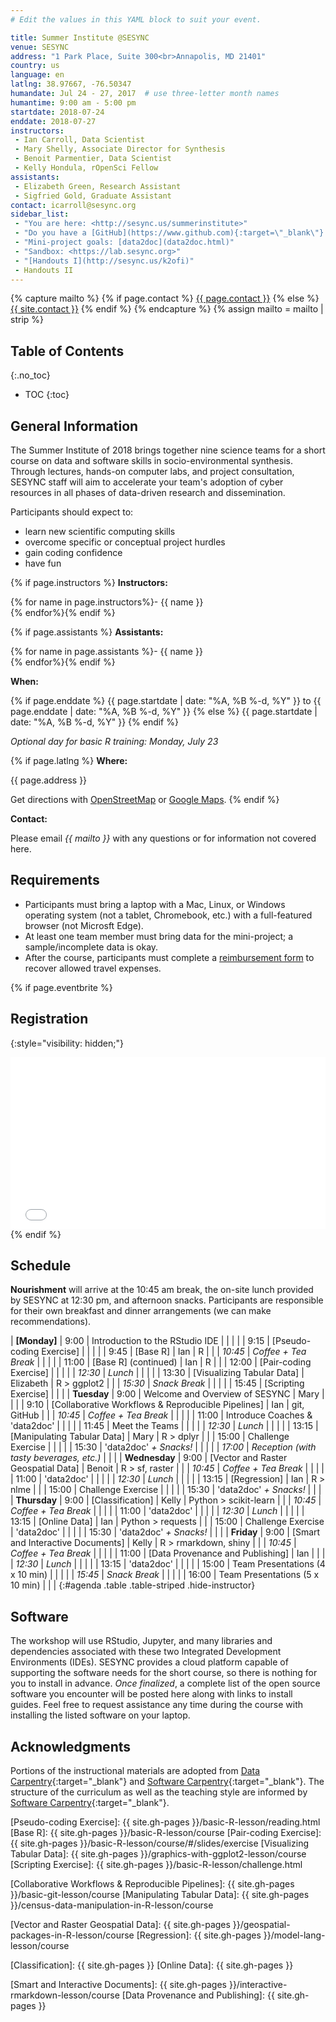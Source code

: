 ```yaml
---
# Edit the values in this YAML block to suit your event.

title: Summer Institute @SESYNC
venue: SESYNC
address: "1 Park Place, Suite 300<br>Annapolis, MD 21401"
country: us
language: en
latlng: 38.97667, -76.50347
humandate: Jul 24 - 27, 2017  # use three-letter month names
humantime: 9:00 am - 5:00 pm
startdate: 2018-07-24
enddate: 2018-07-27
instructors:
 - Ian Carroll, Data Scientist
 - Mary Shelly, Associate Director for Synthesis
 - Benoit Parmentier, Data Scientist
 - Kelly Hondula, rOpenSci Fellow
assistants:
 - Elizabeth Green, Research Assistant
 - Sigfried Gold, Graduate Assistant
contact: icarroll@sesync.org
sidebar_list:
 - "You are here: <http://sesync.us/summerinstitute>"
 - "Do you have a [GitHub](https://www.github.com){:target=\"_blank\"} account?"
 - "Mini-project goals: [data2doc](data2doc.html)"
 - "Sandbox: <https://lab.sesync.org>"
 - "[Handouts I](http://sesync.us/k2ofi)"
 - Handouts II
---
```


<!-- Capture additional variables to use below. -->

{% capture mailto %}
{% if page.contact %}
  <a href='mailto:{{page.contact}}'>{{ page.contact }}</a>
{% else %}
  <a href='mailto:{{site.contact}}'>{{ site.contact }}</a>
{% endif %}
{% endcapture %}
{% assign mailto = mailto | strip %}

## Table of Contents
{:.no_toc}

* TOC
{:toc}

## General Information

The Summer Institute of 2018 brings together nine science teams for a short
course on data and software skills in socio-environmental synthesis. Through
lectures, hands-on computer labs, and project consultation, SESYNC staff will
aim to accelerate your team's adoption of cyber resources in all phases of
data-driven research and dissemination.

Participants should expect to:

- learn new scientific computing skills
- overcome specific or conceptual project hurdles
- gain coding confidence
- have fun

<!-- The next block displays instructors' names if they are available. -->

{% if page.instructors %}
**Instructors:**

{% for name in page.instructors%}- {{ name }}  
{% endfor%}{% endif %}

{% if page.assistants %}
**Assistants:**

{% for name in page.assistants %}- {{ name }}  
{% endfor%}{% endif %}

**When:**

{% if page.enddate %}
{{ page.startdate | date: "%A, %B %-d, %Y" }} to
{{ page.enddate | date: "%A, %B %-d, %Y" }}
{% else %}
{{ page.startdate | date: "%A, %B %-d, %Y" }}
{% endif %}

*Optional day for basic R training: Monday, July 23*

<!-- The next block displays the address and links to a map showing directions.
-->

{% if page.latlng %}
**Where:**

{{ page.address }}
  
Get directions with
<a href="//www.openstreetmap.org/?mlat={{ page.latlng | replace:',','&mlon=' }}&zoom=16">OpenStreetMap</a> or
<a href="//maps.google.com/maps?q={{ page.latlng }}">Google Maps</a>.
{% endif %}

<!--
The following block automatically inserts a contact email address if one has
been specified for the page. If one hasn't, this block inserts the site.contact
address in docs/_config.yml.
-->

**Contact:**

Please email *{{ mailto }}* with any questions or for information not covered here.

<!-- Modify the next block if there are any special requirements. -->

## Requirements

- Participants must bring a laptop with a Mac, Linux, or Windows operating
system (not a tablet, Chromebook, etc.) with a full-featured browser (not
Microsft Edge).
- At least one team member must bring data for the mini-project; a
sample/incomplete data is okay.
- After the course, participants must complete a [reimbursement form] to recover
allowed travel expenses.

<!--
An eventbrite value in the YAML front matter triggers the next block.
-->

{% if page.eventbrite %}
## Registration
{:style="visibility: hidden;"}

<iframe
  src="//eventbrite.com/tickets-external?eid={{ page.eventbrite }}&ref=etckt"
  frameborder="0" height="275" width="100%"
  vspace="0" hspace="0" marginheight="5" marginwidth="5"
  scrolling="auto" allowtransparency="true">
</iframe>
{% endif %}

<!-- Compose the schedule below. The instructor field is only visible with URL query string parameter "draft=TRUE" -->

## Schedule

**Nourishment** will arrive at the 10:45 am break, the on-site lunch
provided by SESYNC at 12:30 pm, and afternoon snacks. Participants are responsible
for their own breakfast and dinner arrangements (we can make recommendations).

| **[Monday]**  |    9:00 | Introduction to the RStudio IDE                    |           |   |
|               |    9:15 | [Pseudo-coding Exercise]                           |           |   |
|               |    9:45 | [Base R]                                           | Ian       | R |
|               | *10:45* | *Coffee + Tea Break*                               |           |   |
|               |   11:00 | [Base R] (continued)                               | Ian       | R |
|               |   12:00 | [Pair-coding Exercise]                             |           |   |
|               | *12:30* | *Lunch*                                            |           |   |
|               |   13:30 | [Visualizing Tabular Data]                         | Elizabeth | R > ggplot2 |
|               | *15:30* | *Snack Break*                                      |           |   |
|               |   15:45 | [Scripting Exercise]                               |           |   |
| **Tuesday**   |    9:00 | Welcome and Overview of SESYNC                     | Mary      |   |
|               |    9:10 | [Collaborative Workflows & Reproducible Pipelines] | Ian       | git, GitHub |
|               | *10:45* | *Coffee + Tea Break*                               |           |   |
|               |   11:00 | Introduce Coaches & 'data2doc'                     |           |   |
|               |   11:45 | Meet the Teams                                     |           |   |
|               | *12:30* | *Lunch*                                            |           |   |
|               |   13:15 | [Manipulating Tabular Data]                        | Mary      | R > dplyr |
|               |   15:00 | Challenge Exercise                                 |           |   |
|               |   15:30 | 'data2doc' *+ Snacks!*                             |           |   |
|               | *17:00* | *Reception (with tasty beverages, etc.)*           |           |   |
| **Wednesday** |    9:00 | [Vector and Raster Geospatial Data]                | Benoit    | R > sf, raster |
|               | *10:45* | *Coffee + Tea Break*                               |           |   |
|               |   11:00 | 'data2doc'                                         |           |   |
|               | *12:30* | *Lunch*                                            |           |   |
|               |   13:15 | [Regression]                                       | Ian       | R > nlme |
|               |   15:00 | Challenge Exercise                                 |           |   |
|               |   15:30 | 'data2doc' *+ Snacks!*                             |           |   |
| **Thursday**  |    9:00 | [Classification]                                   | Kelly     | Python > scikit-learn |
|               | *10:45* | *Coffee + Tea Break*                               |           |   |
|               |   11:00 | 'data2doc'                                         |           |   |
|               | *12:30* | *Lunch*                                            |           |   |
|               |   13:15 | [Online Data]                                      | Ian       | Python > requests |
|               |   15:00 | Challenge Exercise \| 'data2doc'                   |           |   |
|               |   15:30 | 'data2doc' *+ Snacks!*                             |           |   |
| **Friday**    |    9:00 | [Smart and Interactive Documents]                  | Kelly     | R > rmarkdown, shiny  |
|               | *10:45* | *Coffee + Tea Break*                               |           |   |
|               |   11:00 | [Data Provenance and Publishing]                   | Ian       |   |
|               | *12:30* | *Lunch*                                            |           |   |
|               |   13:15 | 'data2doc'                                         |           |   |
|               |   15:00 | Team Presentations (4 x 10 min)                    |           |   |
|               | *15:45* | *Snack Break*                                      |           |   |
|               |   16:00 | Team Presentations (5 x 10 min)                    |           |   |
{:#agenda .table .table-striped .hide-instructor}
<!-- .disable-links -->

## Software

The workshop will use RStudio, Jupyter, and many libraries and dependencies
associated with these two Integrated Development Environments (IDEs). SESYNC
provides a cloud platform capable of supporting the software needs for the short
course, so there is nothing for you to install in advance. *Once finalized*, a
complete list of the open source software you encounter will be posted here
along with links to install guides. Feel free to request assistance any time
during the course with installing the listed software on your laptop.

<!--

The table of software below is shared **for your information only**, you do not need to install these programs on your laptop. FIXME

| Software   | Download Site                                         | Homebrew Package(s)         | Aptitude Package(s)    |
|------------+-------------------------------------------------------+-----------------------------+------------------------|
| git        | <https://git-scm.com/downloads>                       | `git`                       | `git`                  |
| R          | <https://cran.rstudio.com/>                           | `r`                         | `r-base`               |
| RStudio    | <https://www.rstudio.com/products/rstudio/download2/> | `rstudio`*                  |                        |
| Python 3.x | <https://www.python.org/downloads/>                   | `python3`                   | `python3`              |
| GDAL/OGR   | <https://trac.osgeo.org/osgeo4w/>                     | `gdal2`<sup>1</sup>, `geos` | `gdal-bin`<sup>2</sup> |
{:.table}

1: **macOS** users will need to execute `brew tap osgeo/osgeo4mac` prior to running `brew install gdal2`.

2: **Ubuntu** users will need to add the [UbuntuGIS](https://launchpad.net/~ubuntugis/+archive/ubuntu/ubuntugis-unstable) repository prior to running `apt-get install gdal-bin`

The following R packages need to be installed. Open RStudio and, for each package below, type `install.packages(%package%)` at the prompt and press return. Follow all prompts.

- `tidyr`
- `ggplot2`
- `RSQLite`
- `rgdal`
- `rgeos`
- `shiny`
- `leaflet`
-->

## Acknowledgments

Portions of the instructional materials are adopted from [Data
Carpentry](http://www.datacarpentry.org){:target="_blank"} and [Software
Carpentry](http://software-carpentry.org){:target="_blank"}. The structure of
the curriculum as well as the teaching style are informed by [Software
Carpentry](http://software-carpentry.org){:target="_blank"}.

<!-- Only use space below for links. -->

[reimbursement form]: https://www.sesync.org/sites/default/files/sesync_travel_reimbursement_request_form_2017_-_fillable_july_2017.pdf

[Pseudo-coding Exercise]: {{ site.gh-pages }}/basic-R-lesson/reading.html
[Base R]: {{ site.gh-pages }}/basic-R-lesson/course
[Pair-coding Exercise]: {{ site.gh-pages }}/basic-R-lesson/course/#/slides/exercise
[Visualizing Tabular Data]: {{ site.gh-pages }}/graphics-with-ggplot2-lesson/course
[Scripting Exercise]: {{ site.gh-pages }}/basic-R-lesson/challenge.html

[Collaborative Workflows & Reproducible Pipelines]: {{ site.gh-pages }}/basic-git-lesson/course
[Manipulating Tabular Data]: {{ site.gh-pages }}/census-data-manipulation-in-R-lesson/course

[Vector and Raster Geospatial Data]: {{ site.gh-pages }}/geospatial-packages-in-R-lesson/course
[Regression]: {{ site.gh-pages }}/model-lang-lesson/course

[Classification]: {{ site.gh-pages }}
[Online Data]: {{ site.gh-pages }}

[Smart and Interactive Documents]: {{ site.gh-pages }}/interactive-rmarkdown-lesson/course
[Data Provenance and Publishing]: {{ site.gh-pages }}
